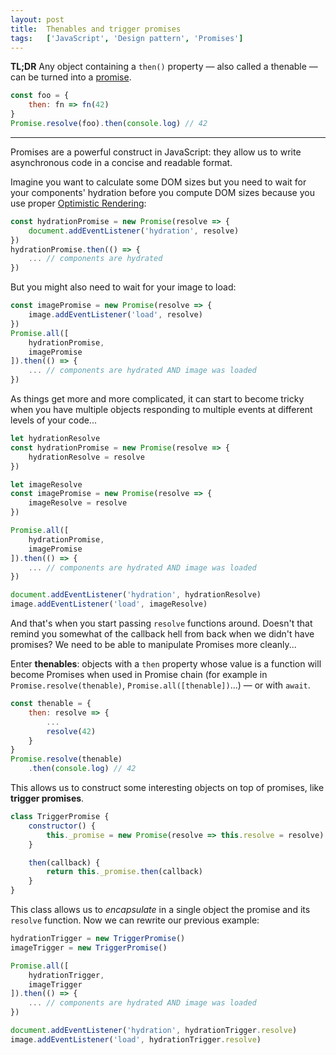 ```yaml
---
layout: post
title:  Thenables and trigger promises
tags:   ['JavaScript', 'Design pattern', 'Promises']
---
```


**TL;DR** Any object containing a `then()` property — also called a thenable — can be turned into a [promise](https://developer.mozilla.org/en-US/docs/Web/JavaScript/Reference/Global_Objects/Promise).
``` javascript
const foo = {
    then: fn => fn(42)
}
Promise.resolve(foo).then(console.log) // 42
```

<hr>

Promises are a powerful construct in JavaScript: they allow us to write asynchronous code in a concise and readable format. 

Imagine you want to calculate some DOM sizes but you need to wait for your components' hydration before you compute DOM sizes because you use proper [Optimistic Rendering](http://til.florianpellet.com/2019/08/02/Optimistic-rendering/):

```javascript
const hydrationPromise = new Promise(resolve => {
    document.addEventListener('hydration', resolve)
})
hydrationPromise.then(() => {
    ... // components are hydrated
})
```

But you might also need to wait for your image to load:

```javascript
const imagePromise = new Promise(resolve => {
    image.addEventListener('load', resolve)
})
Promise.all([
    hydrationPromise,
    imagePromise
]).then(() => {
    ... // components are hydrated AND image was loaded
})
```

As things get more and more complicated, it can start to become tricky when you have multiple objects responding to multiple events at different levels of your code...

```javascript
let hydrationResolve
const hydrationPromise = new Promise(resolve => {
    hydrationResolve = resolve
})

let imageResolve
const imagePromise = new Promise(resolve => {
    imageResolve = resolve
})

Promise.all([
    hydrationPromise,
    imagePromise
]).then(() => {
    ... // components are hydrated AND image was loaded
})

document.addEventListener('hydration', hydrationResolve)
image.addEventListener('load', imageResolve)
```

And that's when you start passing `resolve` functions around. Doesn't that remind you somewhat of the callback hell from back when we didn't have promises? We need to be able to manipulate Promises more cleanly... 

Enter **thenables**: objects with a `then` property whose value is a function will become Promises when used in Promise chain (for example in `Promise.resolve(thenable)`, `Promise.all([thenable])`...) — or with `await`. 

```javascript
const thenable = {
    then: resolve => {
        ...
        resolve(42)
    }
}
Promise.resolve(thenable)
    .then(console.log) // 42
```

This allows us to construct some interesting objects on top of promises, like **trigger promises**. 

``` javascript
class TriggerPromise {
    constructor() {
        this._promise = new Promise(resolve => this.resolve = resolve)
    }

    then(callback) {
        return this._promise.then(callback)
    }
}
```

This class allows us to *encapsulate* in a single object the promise and its `resolve` function. Now we can rewrite our previous example:

```javascript
hydrationTrigger = new TriggerPromise()
imageTrigger = new TriggerPromise()

Promise.all([
    hydrationTrigger,
    imageTrigger
]).then(() => {
    ... // components are hydrated AND image was loaded
})

document.addEventListener('hydration', hydrationTrigger.resolve)
image.addEventListener('load', hydrationTrigger.resolve)
```

